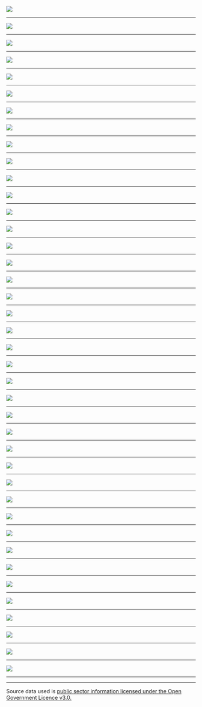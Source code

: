 ![](src/notes_export/02.png)

---

![](src/notes_export/03.png)

---

![](src/notes_export/04.png)

---

![](src/notes_export/05.png)

---

![](src/notes_export/06.png)

---

![](src/notes_export/07.png)

---

![](src/notes_export/08.png)

---

![](src/notes_export/output_20_0.png)

---

![](src/notes_export/output_21_0.png)

---

![](src/notes_export/output_22_0.png)

---

![](src/notes_export/output_23_0.png)

---

![](src/notes_export/output_24_0.png)

---

![](src/notes_export/output_24_2.png)

---

![](src/notes_export/output_25_0.png)

---

![](src/notes_export/output_25_2.png)

---

![](src/notes_export/output_26_0.png)

---

![](src/notes_export/output_26_2.png)

---

![](src/notes_export/output_29_0.png)

---

![](src/notes_export/output_29_2.png)

---

![](src/notes_export/output_30_0.png)

---

![](src/notes_export/output_31_0.png)

---

![](src/notes_export/output_32_0.png)

---

![](src/notes_export/output_35_0.png)

---

![](src/notes_export/output_35_2.png)

---

![](src/notes_export/output_35_4.png)

---

![](src/notes_export/output_35_6.png)

---

![](src/notes_export/output_36_0.png)

---

![](src/notes_export/output_36_2.png)

---

![](src/notes_export/output_37_0.png)

---

![](src/notes_export/output_37_2.png)

---

![](src/notes_export/output_38_0.png)

---

![](src/notes_export/output_39_0.png)

---

![](src/notes_export/output_39_2.png)

---

![](src/notes_export/output_39_4.png)

---

![](src/notes_export/output_40_0.png)

---

![](src/notes_export/output_40_2.png)

---

![](src/notes_export/output_40_4.png)

---

![](src/notes_export/output_41_0.png)

---

![](src/notes_export/output_41_2.png)

---

![](src/notes_export/output_41_4.png)

---

---

Source data used is [public sector information licensed under the Open Government Licence v3.0.](https://data.gov.uk/dataset/historic-monthly-meteorological-station-data)
